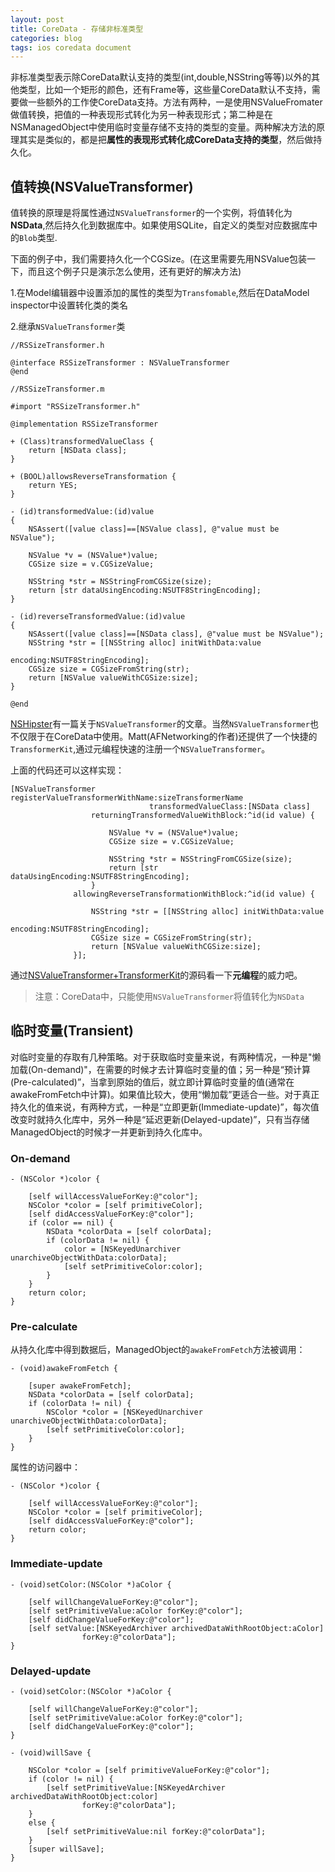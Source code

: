 ```yaml
---
layout: post
title: CoreData - 存储非标准类型 
categories: blog 
tags: ios coredata document 
---
```


非标准类型表示除CoreData默认支持的类型(int,double,NSString等等)以外的其他类型，比如一个矩形的颜色，还有Frame等，这些量CoreData默认不支持，需要做一些额外的工作使CoreData支持。方法有两种，一是使用NSValueFromater做值转换，把值的一种表现形式转化为另一种表现形式；第二种是在NSManagedObject中使用临时变量存储不支持的类型的变量。两种解决方法的原理其实是类似的，都是把**属性的表现形式转化成CoreData支持的类型**，然后做持久化。

## 值转换(NSValueTransformer)

值转换的原理是将属性通过`NSValueTransformer`的一个实例，将值转化为**NSData**,然后持久化到数据库中。如果使用SQLite，自定义的类型对应数据库中的`Blob`类型.

下面的例子中，我们需要持久化一个CGSize。(在这里需要先用NSValue包装一下，而且这个例子只是演示怎么使用，还有更好的解决方法)

1.在Model编辑器中设置添加的属性的类型为`Transfomable`,然后在DataModel inspector中设置转化类的类名

2.继承`NSValueTransformer`类

	//RSSizeTransformer.h
	
	@interface RSSizeTransformer : NSValueTransformer
	@end
	
	//RSSizeTransformer.m
	
	#import "RSSizeTransformer.h"
	
	@implementation RSSizeTransformer
	
	+ (Class)transformedValueClass {
	    return [NSData class];
	}
	
	+ (BOOL)allowsReverseTransformation {
	    return YES;
	}
	
	- (id)transformedValue:(id)value
	{
	    NSAssert([value class]==[NSValue class], @"value must be NSValue");
	    
	    NSValue *v = (NSValue*)value;
	    CGSize size = v.CGSizeValue;
	    
	    NSString *str = NSStringFromCGSize(size);
	    return [str dataUsingEncoding:NSUTF8StringEncoding];
	}
	
	- (id)reverseTransformedValue:(id)value
	{
	    NSAssert([value class]==[NSData class], @"value must be NSValue");
	    NSString *str = [[NSString alloc] initWithData:value
	                                          encoding:NSUTF8StringEncoding];
	    CGSize size = CGSizeFromString(str);
	    return [NSValue valueWithCGSize:size];
	}
	
	@end


[NSHipster](http://nshipster.com/nsvaluetransformer/)有一篇关于`NSValueTransformer`的文章。当然`NSValueTransformer`也不仅限于在CoreData中使用。Matt(AFNetworking的作者)还提供了一个快捷的`TransformerKit`,通过元编程快速的注册一个`NSValueTransformer`。

上面的代码还可以这样实现：

    [NSValueTransformer registerValueTransformerWithName:sizeTransformerName
                                   transformedValueClass:[NSData class]
                      returningTransformedValueWithBlock:^id(id value) {
                          
                          NSValue *v = (NSValue*)value;
                          CGSize size = v.CGSizeValue;
                          
                          NSString *str = NSStringFromCGSize(size);
                          return [str dataUsingEncoding:NSUTF8StringEncoding];
                      }
                  allowingReverseTransformationWithBlock:^id(id value) {
                      
                      NSString *str = [[NSString alloc] initWithData:value
                                                            encoding:NSUTF8StringEncoding];
                      CGSize size = CGSizeFromString(str);
                      return [NSValue valueWithCGSize:size];
                  }];

通过[NSValueTransformer+TransformerKit](https://github.com/mattt/TransformerKit/blob/master/TransformerKit/NSValueTransformer%2BTransformerKit.m)的源码看一下**元编程**的威力吧。

>    注意：CoreData中，只能使用`NSValueTransformer`将值转化为`NSData`

## 临时变量(Transient)

对临时变量的存取有几种策略。对于获取临时变量来说，有两种情况，一种是"懒加载(On-demand)"，在需要的时候才去计算临时变量的值；另一种是“预计算(Pre-calculated)”，当拿到原始的值后，就立即计算临时变量的值(通常在awakeFromFetch中计算)。如果值比较大，使用“懒加载”更适合一些。对于真正持久化的值来说，有两种方式，一种是“立即更新(Immediate-update)”，每次值改变时就持久化库中，另外一种是“延迟更新(Delayed-update)”，只有当存储ManagedObject的时候才一并更新到持久化库中。

### On-demand

	- (NSColor *)color {
	 
	    [self willAccessValueForKey:@"color"];
	    NSColor *color = [self primitiveColor];
	    [self didAccessValueForKey:@"color"];
	    if (color == nil) {
	        NSData *colorData = [self colorData];
	        if (colorData != nil) {
	            color = [NSKeyedUnarchiver unarchiveObjectWithData:colorData];
	            [self setPrimitiveColor:color];
	        }
	    }
	    return color;
	}

### Pre-calculate

从持久化库中得到数据后，ManagedObject的`awakeFromFetch`方法被调用：

	- (void)awakeFromFetch {
	 
	    [super awakeFromFetch];
	    NSData *colorData = [self colorData];
	    if (colorData != nil) {
	        NSColor *color = [NSKeyedUnarchiver unarchiveObjectWithData:colorData];
	        [self setPrimitiveColor:color];
	    }
	}

属性的访问器中：

	- (NSColor *)color {
	 
	    [self willAccessValueForKey:@"color"];
	    NSColor *color = [self primitiveColor];
	    [self didAccessValueForKey:@"color"];
	    return color;
	}

### Immediate-update

	- (void)setColor:(NSColor *)aColor {
	 
	    [self willChangeValueForKey:@"color"];
	    [self setPrimitiveValue:aColor forKey:@"color"];
	    [self didChangeValueForKey:@"color"];
	    [self setValue:[NSKeyedArchiver archivedDataWithRootObject:aColor]
	                forKey:@"colorData"];
	}
	

### Delayed-update

	- (void)setColor:(NSColor *)aColor {
	 
	    [self willChangeValueForKey:@"color"];
	    [self setPrimitiveValue:aColor forKey:@"color"];
	    [self didChangeValueForKey:@"color"];
	}
	 
	- (void)willSave {
	 
	    NSColor *color = [self primitiveValueForKey:@"color"];
	    if (color != nil) {
	        [self setPrimitiveValue:[NSKeyedArchiver archivedDataWithRootObject:color]
	                forKey:@"colorData"];
	    }
	    else {
	        [self setPrimitiveValue:nil forKey:@"colorData"];
	    }
	    [super willSave];
	}
